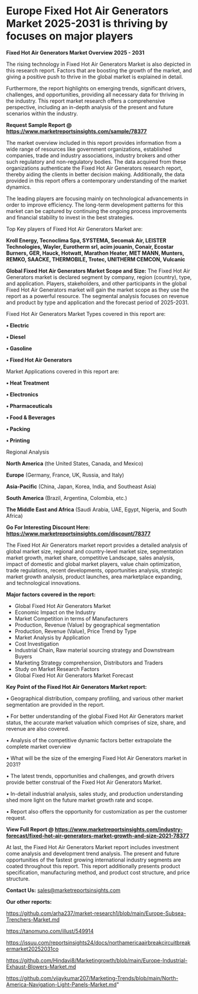 # Europe  Fixed Hot Air Generators Market 2025-2031 is thriving by focuses on major players

<Strong> Fixed Hot Air Generators Market Overview 2025 - 2031</strong>

The rising technology in Fixed Hot Air Generators Market is also depicted in this research report. Factors that are boosting the growth of the market, and giving a positive push to thrive in the global market is explained in detail.

Furthermore, the report highlights on emerging trends, significant drivers, challenges, and opportunities, providing all necessary data for thriving in the industry. This report market research offers a comprehensive perspective, including an in-depth analysis of the present and future scenarios within the industry.

<strong>Request Sample Report @ <a href=https://www.marketreportsinsights.com/sample/78377>https://www.marketreportsinsights.com/sample/78377</a></strong>

The market overview included in this report provides information from a wide range of resources like government organizations, established companies, trade and industry associations, industry brokers and other such regulatory and non-regulatory bodies. The data acquired from these organizations authenticate the Fixed Hot Air Generators research report, thereby aiding the clients in better decision making. Additionally, the data provided in this report offers a contemporary understanding of the market dynamics.

The leading players are focusing mainly on technological advancements in order to improve efficiency. The long-term development patterns for this market can be captured by continuing the ongoing process improvements and financial stability to invest in the best strategies.

Top Key players of Fixed Hot Air Generators Market are:

<strong>Kroll Energy, Tecnoclima Spa, SYSTEMA, Secomak Air, LEISTER Technologies, Wayler, Eurotherm srl, acim jouanin, Conair, Ecostar Burners, GER, Hauck, Hotwatt, Marathon Heater, MET MANN, Munters, REMKO, SAACKE, THERMOBILE, Trotec, UNITHERM CEMCON, Vulcanic</strong>

<strong><b>Global Fixed Hot Air Generators Market Scope and Size:</b></strong>
The Fixed Hot Air Generators market is declared segment by company, region (country), type, and application. Players, stakeholders, and other participants in the global Fixed Hot Air Generators market will gain the market scope as they use the report as a powerful resource. The segmental analysis focuses on revenue and product by type and application and the forecast period of 2025-2031.

Fixed Hot Air Generators Market Types covered in this report are:

<strong>• Electric

• Diesel

• Gasoline

• Fixed Hot Air Generators</strong>

Market Applications covered in this report are:

<strong>• Heat Treatment

• Electronics

• Pharmaceuticals

• Food & Beverages

• Packing

• Printing</strong> 

Regional Analysis

<strong>North America</strong> (the United States, Canada, and Mexico)

<strong>Europe</strong> (Germany, France, UK, Russia, and Italy)

<strong>Asia-Pacific</strong> (China, Japan, Korea, India, and Southeast Asia)

<strong>South America</strong> (Brazil, Argentina, Colombia, etc.)

<strong>The Middle East and Africa</strong> (Saudi Arabia, UAE, Egypt, Nigeria, and South Africa)

<strong>Go For Interesting Discount Here: <a href=https://www.marketreportsinsights.com/discount/78377>https://www.marketreportsinsights.com/discount/78377</a></strong>

The Fixed Hot Air Generators market report provides a detailed analysis of global market size, regional and country-level market size, segmentation market growth, market share, competitive Landscape, sales analysis, impact of domestic and global market players, value chain optimization, trade regulations, recent developments, opportunities analysis, strategic market growth analysis, product launches, area marketplace expanding, and technological innovations.

<strong><b>Major factors covered in the report:</b></strong>
<ul>
  <li>Global Fixed Hot Air Generators Market </li>
  <li>Economic Impact on the Industry</li>
  <li>Market Competition in terms of Manufacturers</li>
  <li>Production, Revenue (Value) by geographical segmentation</li>
  <li>Production, Revenue (Value), Price Trend by Type</li>
  <li>Market Analysis by Application</li>
  <li>Cost Investigation</li>
  <li>Industrial Chain, Raw material sourcing strategy and Downstream Buyers</li>
  <li>Marketing Strategy comprehension, Distributors and Traders</li>
  <li>Study on Market Research Factors</li>
  <li>Global Fixed Hot Air Generators Market Forecast</li>
</ul>

<strong><b>Key Point of the Fixed Hot Air Generators Market report:</b></strong>

• Geographical distribution, company profiling, and various other market segmentation are provided in the report.

• For better understanding of the global Fixed Hot Air Generators market status, the accurate market valuation which comprises of size, share, and revenue are also covered.

• Analysis of the competitive dynamic factors better extrapolate the complete market overview

• What will be the size of the emerging Fixed Hot Air Generators market in 2031?

• The latest trends, opportunities and challenges, and growth drivers provide better construal of the Fixed Hot Air Generators Market.

• In-detail industrial analysis, sales study, and production understanding shed more light on the future market growth rate and scope.

• Report also offers the opportunity for customization as per the customer request.

<strong><b>View Full Report @ <a href=https://www.marketreportsinsights.com/industry-forecast/fixed-hot-air-generators-market-growth-and-size-2021-78377>https://www.marketreportsinsights.com/industry-forecast/fixed-hot-air-generators-market-growth-and-size-2021-78377</a></b></strong>


At last, the Fixed Hot Air Generators Market report includes investment come analysis and development trend analysis. The present and future opportunities of the fastest growing international industry segments are coated throughout this report. This report additionally presents product specification, manufacturing method, and product cost structure, and price structure.

<strong>Contact Us:</strong>
sales@marketreportsinsights.com

<strong>Our other reports:</strong>

<a href=https://github.com/arha237/market-research1/blob/main/Europe-Subsea-Trenchers-Market.md>https://github.com/arha237/market-research1/blob/main/Europe-Subsea-Trenchers-Market.md</a>

<a href=https://tanomuno.com/illust/549914>https://tanomuno.com/illust/549914</a>

<a href=https://issuu.com/reportsinsights24/docs/northamericaairbreakcircuitbreakermarket20252031co>https://issuu.com/reportsinsights24/docs/northamericaairbreakcircuitbreakermarket20252031co</a>

<a href=https://github.com/Hindavi8/Marketingrowth/blob/main/Europe-Industrial-Exhaust-Blowers-Market.md>https://github.com/Hindavi8/Marketingrowth/blob/main/Europe-Industrial-Exhaust-Blowers-Market.md</a>

<a href=https://github.com/vijaykumar207/Marketing-Trends/blob/main/North-America-Navigation-Light-Panels-Market.md>https://github.com/vijaykumar207/Marketing-Trends/blob/main/North-America-Navigation-Light-Panels-Market.md</a>"
